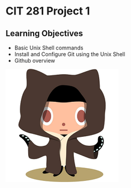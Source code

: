 # CIT 281 Project 1

## Learning Objectives

- Basic Unix Shell commands
- Install and Configure Git using the Unix Shell
- Github overview

![octocat](images/octobiwancatnobi.png)
